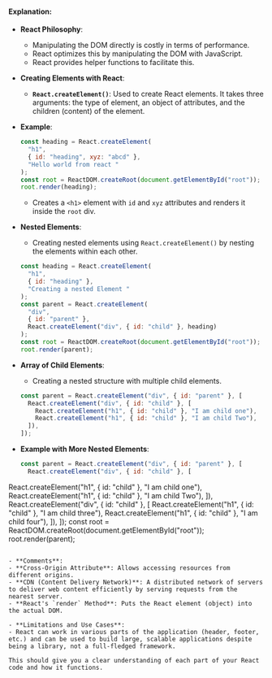 #### Explanation:

- **React Philosophy**:

  - Manipulating the DOM directly is costly in terms of performance.
  - React optimizes this by manipulating the DOM with JavaScript.
  - React provides helper functions to facilitate this.

- **Creating Elements with React**:

  - **`React.createElement()`**: Used to create React elements. It takes three arguments: the type of element, an object of attributes, and the children (content) of the element.

- **Example**:

  ```javascript
  const heading = React.createElement(
    "h1",
    { id: "heading", xyz: "abcd" },
    "Hello world from react "
  );
  const root = ReactDOM.createRoot(document.getElementById("root"));
  root.render(heading);
  ```

  - Creates a `<h1>` element with `id` and `xyz` attributes and renders it inside the `root` div.

- **Nested Elements**:

  - Creating nested elements using `React.createElement()` by nesting the elements within each other.

  ```javascript
  const heading = React.createElement(
    "h1",
    { id: "heading" },
    "Creating a nested Element "
  );
  const parent = React.createElement(
    "div",
    { id: "parent" },
    React.createElement("div", { id: "child" }, heading)
  );
  const root = ReactDOM.createRoot(document.getElementById("root"));
  root.render(parent);
  ```

- **Array of Child Elements**:

  - Creating a nested structure with multiple child elements.

  ```javascript
  const parent = React.createElement("div", { id: "parent" }, [
    React.createElement("div", { id: "child" }, [
      React.createElement("h1", { id: "child" }, "I am child one"),
      React.createElement("h1", { id: "child" }, "I am child Two"),
    ]),
  ]);
  ```

- **Example with More Nested Elements**:

  ```javascript
  const parent = React.createElement("div", { id: "parent" }, [
    React.createElement("div", { id: "child" }, [

  ```

React.createElement("h1", { id: "child" }, "I am child one"),
React.createElement("h1", { id: "child" }, "I am child Two"),
]),
React.createElement("div", { id: "child" }, [
React.createElement("h1", { id: "child" }, "I am child three"),
React.createElement("h1", { id: "child" }, "I am child four"),
]),
]);
const root = ReactDOM.createRoot(document.getElementById("root"));
root.render(parent);

```

- **Comments**:
- **Cross-Origin Attribute**: Allows accessing resources from different origins.
- **CDN (Content Delivery Network)**: A distributed network of servers to deliver web content efficiently by serving requests from the nearest server.
- **React's `render` Method**: Puts the React element (object) into the actual DOM.

- **Limitations and Use Cases**:
- React can work in various parts of the application (header, footer, etc.) and can be used to build large, scalable applications despite being a library, not a full-fledged framework.

This should give you a clear understanding of each part of your React code and how it functions.
```
